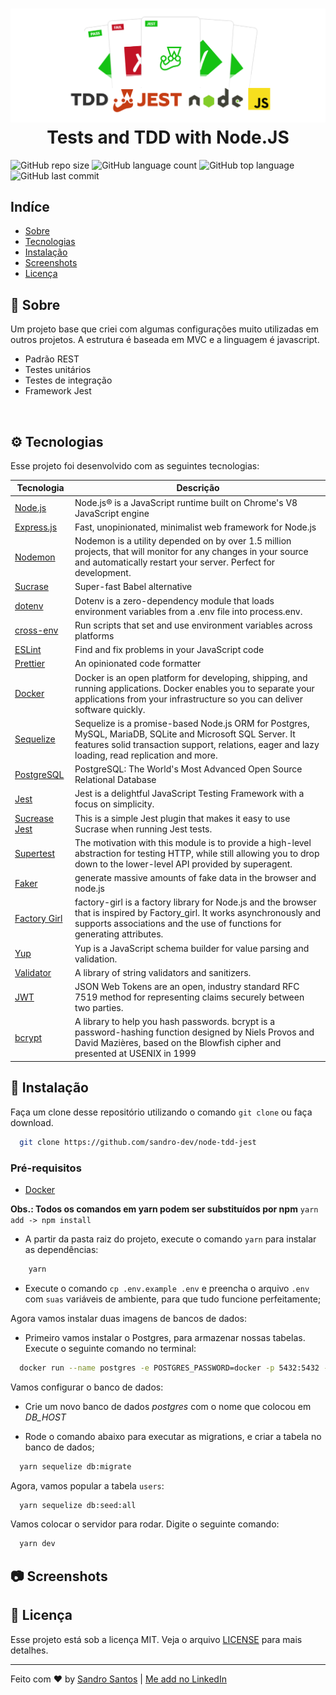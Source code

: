 <h1 align="center">
  <img src="https://raw.githubusercontent.com/sandro-dev/node-tdd-jest/master/.github/node-jest-tdd_cover.png" alt="TDD Jest Node" />
  Tests and TDD with Node.JS
</h1>


<p align="center">

![GitHub repo size](https://img.shields.io/github/repo-size/sandro-dev/node-tdd-jest?style=plastic)
![GitHub language count](https://img.shields.io/github/languages/count/sandro-dev/node-tdd-jest?style=plastic)
![GitHub top language](https://img.shields.io/github/languages/top/sandro-dev/node-tdd-jest?style=plastic)
![GitHub last commit](https://img.shields.io/github/last-commit/sandro-dev/node-tdd-jest?color=red&style=plastic)
</p>





## Indíce

- [Sobre](#book-Sobre)
- [Tecnologias](#gear-Tecnologias)
- [Instalação](#wrench-Instalação)
- [Screenshots](#camera-Screenshots)
- [Licença](#memo-Licença)

## :book: Sobre

Um projeto base que criei com algumas configurações muito utilizadas em outros projetos. A estrutura é baseada em MVC e a linguagem é javascript.

- Padrão REST
- Testes unitários
- Testes de integração
- Framework Jest

<br />




## :gear: Tecnologias

Esse projeto foi desenvolvido com as seguintes tecnologias:


  | Tecnologia  |  Descrição  |
  | --- | --- |
  | [Node.js](https://nodejs.org/en/)  | Node.js® is a JavaScript runtime built on Chrome's V8 JavaScript engine |
  | [Express.js](https://expressjs.com/) | Fast, unopinionated, minimalist web framework for Node.js |
  | [Nodemon](https://nodemon.io/) | Nodemon is a utility depended on by over 1.5 million projects, that will monitor for any changes in your source and automatically restart your server. Perfect for development.  |
  | [Sucrase](https://sucrase.io/) | Super-fast Babel alternative |
  | [dotenv](https://www.npmjs.com/package/dotenv) | Dotenv is a zero-dependency module that loads environment variables from a .env file into process.env. |
  | [cross-env](https://www.npmjs.com/package/cross-env) | Run scripts that set and use environment variables across platforms |
  | [ESLint](https://eslint.org/) | Find and fix problems in your JavaScript code |
  | [Prettier](https://prettier.io/) | An opinionated code formatter |
  | [Docker](https://www.docker.com/) | Docker is an open platform for developing, shipping, and running applications. Docker enables you to separate your applications from your infrastructure so you can deliver software quickly. |
  | [Sequelize](https://sequelize.org/) | Sequelize is a promise-based Node.js ORM for Postgres, MySQL, MariaDB, SQLite and Microsoft SQL Server. It features solid transaction support, relations, eager and lazy loading, read replication and more. |
  | [PostgreSQL](https://www.postgresql.org/) | PostgreSQL: The World's Most Advanced Open Source Relational Database |
  | [Jest](https://jestjs.io/) | Jest is a delightful JavaScript Testing Framework with a focus on simplicity. |
  | [Sucrease Jest](https://www.npmjs.com/package/@sucrase/jest-plugin) | This is a simple Jest plugin that makes it easy to use Sucrase when running Jest tests. |
  | [Supertest](https://www.npmjs.com/package/supertest) | The motivation with this module is to provide a high-level abstraction for testing HTTP, while still allowing you to drop down to the lower-level API provided by superagent. |
  | [Faker](https://github.com/marak/Faker.js/) | generate massive amounts of fake data in the browser and node.js |
  | [Factory Girl](https://www.npmjs.com/package/factory-girl) | factory-girl is a factory library for Node.js and the browser that is inspired by Factory_girl. It works asynchronously and supports associations and the use of functions for generating attributes. |
  | [Yup](https://github.com/jquense/yup) | Yup is a JavaScript schema builder for value parsing and validation. |
  | [Validator](https://www.npmjs.com/package/validator) | A library of string validators and sanitizers. |
  | [JWT](https://jwt.io/) | JSON Web Tokens are an open, industry standard RFC 7519 method for representing claims securely between two parties. |
  | [bcrypt](https://www.npmjs.com/package/bcrypt) | A library to help you hash passwords. bcrypt is a password-hashing function designed by Niels Provos and David Mazières, based on the Blowfish cipher and presented at USENIX in 1999 |

## :wrench: Instalação

Faça um clone desse repositório utilizando o comando `git clone` ou faça download.

```bash
  git clone https://github.com/sandro-dev/node-tdd-jest
```

### Pré-requisitos

- [Docker](https://www.docker.com/)


**Obs.: Todos os comandos em yarn podem ser substituídos por npm**
`yarn add -> npm install`

- A partir da pasta raiz do projeto, execute o comando `yarn` para instalar as dependências:
```bash
    yarn
  ```

- Execute o comando `cp .env.example .env` e preencha o arquivo `.env` com `suas` variáveis de ambiente, para que tudo funcione perfeitamente;

Agora vamos instalar duas imagens de bancos de dados:

- Primeiro vamos instalar o Postgres, para armazenar nossas tabelas.
Execute o seguinte comando no terminal:

```bash
  docker run --name postgres -e POSTGRES_PASSWORD=docker -p 5432:5432 -d postgres
```

Vamos configurar o banco de dados:

- Crie um novo banco de dados *postgres* com o nome que colocou em *DB_HOST*

- Rode o comando abaixo para executar as migrations, e criar a tabela no banco de dados;

```bash
  yarn sequelize db:migrate
```

Agora, vamos popular a tabela `users`:

```bash
  yarn sequelize db:seed:all
```

Vamos colocar o servidor para rodar. Digite o seguinte comando:

```bash
  yarn dev
```

## :camera: Screenshots



## :memo: Licença

Esse projeto está sob a licença MIT. Veja o arquivo [LICENSE](LICENSE.md) para mais detalhes.

---

Feito com ♥ by [Sandro Santos](https://github.com/sandro-dev) | [Me add no LinkedIn](https://www.linkedin.com/in/sandrossantos/)
